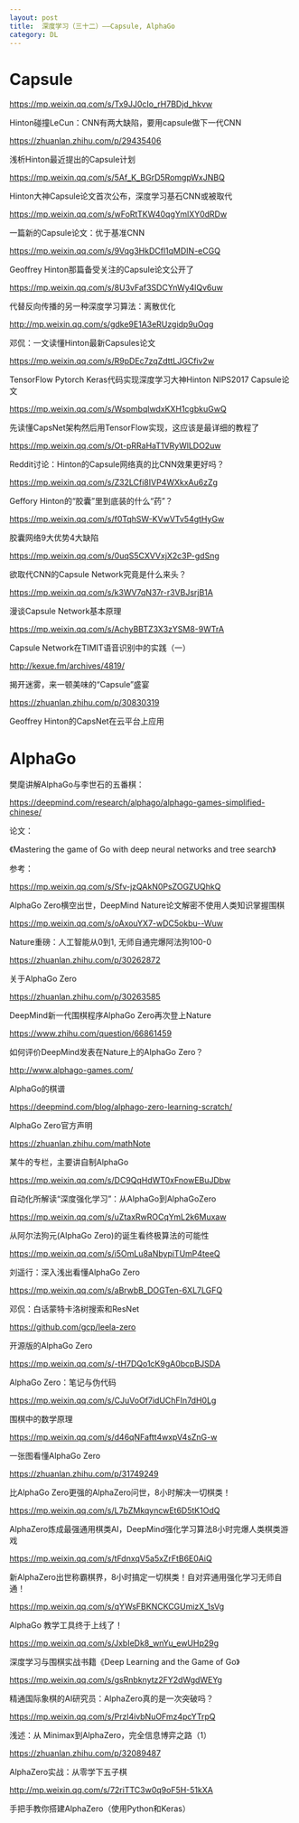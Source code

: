 ```yaml
---
layout: post
title:  深度学习（三十二）——Capsule, AlphaGo
category: DL 
---
```


# Capsule

https://mp.weixin.qq.com/s/Tx9JJ0cIo_rH7BDjd_hkvw

Hinton碰撞LeCun：CNN有两大缺陷，要用capsule做下一代CNN

https://zhuanlan.zhihu.com/p/29435406

浅析Hinton最近提出的Capsule计划

https://mp.weixin.qq.com/s/5Af_K_BGrD5RomgpWxJNBQ

Hinton大神Capsule论文首次公布，深度学习基石CNN或被取代

https://mp.weixin.qq.com/s/wFoRtTKW40qgYmlXY0dRDw

一篇新的Capsule论文：优于基准CNN

https://mp.weixin.qq.com/s/9Vqg3HkDCfl1qMDIN-eCGQ

Geoffrey Hinton那篇备受关注的Capsule论文公开了

https://mp.weixin.qq.com/s/8U3vFaf3SDCYnWy4lQv6uw

代替反向传播的另一种深度学习算法：离散优化

http://mp.weixin.qq.com/s/gdke9E1A3eRUzgidp9uOqg

邓侃：一文读懂Hinton最新Capsules论文

https://mp.weixin.qq.com/s/R9pDEc7zqZdttLJGCfiv2w

TensorFlow Pytorch Keras代码实现深度学习大神Hinton NIPS2017 Capsule论文

https://mp.weixin.qq.com/s/WspmbqlwdxKXH1cgbkuGwQ

先读懂CapsNet架构然后用TensorFlow实现，这应该是最详细的教程了

https://mp.weixin.qq.com/s/Ot-pRRaHaT1VRyWlLDO2uw

Reddit讨论：Hinton的Capsule网络真的比CNN效果更好吗？

https://mp.weixin.qq.com/s/Z32LCfi8IVP4WXkxAu6zZg

Geffory Hinton的“胶囊”里到底装的什么“药”？

https://mp.weixin.qq.com/s/f0TqhSW-KVwVTv54gtHyGw

胶囊网络9大优势4大缺陷

https://mp.weixin.qq.com/s/0uqS5CXVVxjX2c3P-gdSng

欲取代CNN的Capsule Network究竟是什么来头？

https://mp.weixin.qq.com/s/k3WV7qN37r-r3VBJsrjB1A

漫谈Capsule Network基本原理

https://mp.weixin.qq.com/s/AchyBBTZ3X3zYSM8-9WTrA

Capsule Network在TIMIT语音识别中的实践（一）

http://kexue.fm/archives/4819/

揭开迷雾，来一顿美味的“Capsule”盛宴

https://zhuanlan.zhihu.com/p/30830319

Geoffrey Hinton的CapsNet在云平台上应用

# AlphaGo

樊麾讲解AlphaGo与李世石的五番棋：

https://deepmind.com/research/alphago/alphago-games-simplified-chinese/

论文：

《Mastering the game of Go with deep neural networks and tree search》

参考：

https://mp.weixin.qq.com/s/Sfv-jzQAkN0PsZOGZUQhkQ

AlphaGo Zero横空出世，DeepMind Nature论文解密不使用人类知识掌握围棋

https://mp.weixin.qq.com/s/oAxouYX7-wDC5okbu--Wuw

Nature重磅：人工智能从0到1, 无师自通完爆阿法狗100-0

https://zhuanlan.zhihu.com/p/30262872

关于AlphaGo Zero

https://zhuanlan.zhihu.com/p/30263585

DeepMind新一代围棋程序AlphaGo Zero再次登上Nature

https://www.zhihu.com/question/66861459

如何评价DeepMind发表在Nature上的AlphaGo Zero？

http://www.alphago-games.com/

AlphaGo的棋谱

https://deepmind.com/blog/alphago-zero-learning-scratch/

AlphaGo Zero官方声明

https://zhuanlan.zhihu.com/mathNote

某牛的专栏，主要讲自制AlphaGo

https://mp.weixin.qq.com/s/DC9QqHdWT0xFnowEBuJDbw

自动化所解读“深度强化学习”：从AlphaGo到AlphaGoZero

https://mp.weixin.qq.com/s/uZtaxRwROCqYmL2k6Muxaw

从阿尔法狗元(AlphaGo Zero)的诞生看终极算法的可能性

https://mp.weixin.qq.com/s/i5OmLu8aNbypiTUmP4teeQ

刘遥行：深入浅出看懂AlphaGo Zero

https://mp.weixin.qq.com/s/aBrwbB_DOGTen-6XL7LGFQ

邓侃：白话蒙特卡洛树搜索和ResNet

https://github.com/gcp/leela-zero

开源版的AlphaGo Zero

https://mp.weixin.qq.com/s/-tH7DQo1cK9gA0bcpBJSDA

AlphaGo Zero：笔记与伪代码

https://mp.weixin.qq.com/s/CJuVoOf7idUChFIn7dH0Lg

围棋中的数学原理

https://mp.weixin.qq.com/s/d46qNFaftt4wxpV4sZnG-w

一张图看懂AlphaGo Zero

https://zhuanlan.zhihu.com/p/31749249

比AlphaGo Zero更强的AlphaZero问世，8小时解决一切棋类！

https://mp.weixin.qq.com/s/L7bZMkqyncwEt6D5tK1OdQ

AlphaZero炼成最强通用棋类AI，DeepMind强化学习算法8小时完爆人类棋类游戏

https://mp.weixin.qq.com/s/tFdnxqV5a5xZrFtB6E0AiQ

新AlphaZero出世称霸棋界，8小时搞定一切棋类！自对弈通用强化学习无师自通！

https://mp.weixin.qq.com/s/qYWsFBKNCKCGUmizX_1sVg

AlphaGo 教学工具终于上线了！

https://mp.weixin.qq.com/s/JxbIeDk8_wnYu_ewUHp29g

深度学习与围棋实战书籍《Deep Learning and the Game of Go》

https://mp.weixin.qq.com/s/gsRnbknytz2FY2dWgdWEYg

精通国际象棋的AI研究员：AlphaZero真的是一次突破吗？

https://mp.weixin.qq.com/s/Przl4ivbNuOFmz4pcYTrpQ

浅述：从 Minimax到AlphaZero，完全信息博弈之路（1）

https://zhuanlan.zhihu.com/p/32089487

AlphaZero实战：从零学下五子棋

http://mp.weixin.qq.com/s/72riTTC3w0q9oF5H-51kXA

手把手教你搭建AlphaZero（使用Python和Keras）



